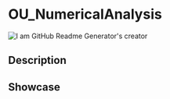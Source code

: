 # OU_NumericalAnalysis
![I am GitHub Readme Generator's creator](https://en.uobaghdad.edu.iq/wp-content/uploads/sites/2/2021/02/65.png)

## Description 

## Showcase
